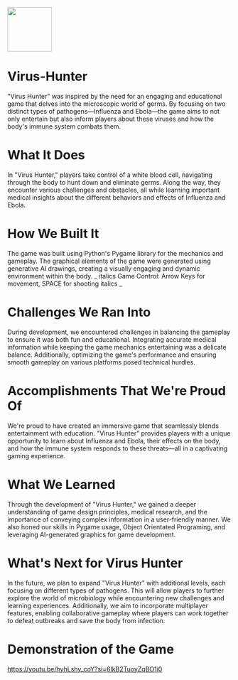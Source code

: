 <img src="https://encrypted-tbn0.gstatic.com/images?q=tbn:ANd9GcRtZnTRu3kM3FW9P-7hQjnSIOAobhEItisRZQ&usqp=CAU
" width="100" height="100"/>

# Virus-Hunter
"Virus Hunter" was inspired by the need for an engaging and educational game that delves into the microscopic world of germs. By focusing on two distinct types of pathogens—Influenza and Ebola—the game aims to not only entertain but also inform players about these viruses and how the body's immune system combats them.


# What It Does
In "Virus Hunter," players take control of a white blood cell, navigating through the body to hunt down and eliminate germs. Along the way, they encounter various challenges and obstacles, all while learning important medical insights about the different behaviors and effects of Influenza and Ebola.

# How We Built It
The game was built using Python's Pygame library for the mechanics and gameplay. The graphical elements of the game were generated using generative AI drawings, creating a visually engaging and dynamic environment within the body. _ italics Game Control: Arrow Keys for movement, SPACE for shooting italics _

# Challenges We Ran Into
During development, we encountered challenges in balancing the gameplay to ensure it was both fun and educational. Integrating accurate medical information while keeping the game mechanics entertaining was a delicate balance. Additionally, optimizing the game's performance and ensuring smooth gameplay on various platforms posed technical hurdles.

# Accomplishments That We're Proud Of
We're proud to have created an immersive game that seamlessly blends entertainment with education. "Virus Hunter" provides players with a unique opportunity to learn about Influenza and Ebola, their effects on the body, and how the immune system responds to these threats—all in a captivating gaming experience.

# What We Learned
Through the development of "Virus Hunter," we gained a deeper understanding of game design principles, medical research, and the importance of conveying complex information in a user-friendly manner. We also honed our skills in Pygame usage, Object Orientated Programing, and leveraging AI-generated graphics for game development.

# What's Next for Virus Hunter
In the future, we plan to expand "Virus Hunter" with additional levels, each focusing on different types of pathogens. This will allow players to further explore the world of microbiology while encountering new challenges and learning experiences. Additionally, we aim to incorporate multiplayer features, enabling collaborative gameplay where players can work together to defeat outbreaks and save the body from infection.

# Demonstration of the Game
https://youtu.be/hyhLshv_coY?si=6IkB2TuoyZqBO1i0
